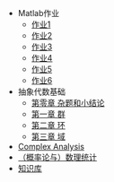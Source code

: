 * Matlab作业
  * [作业1](md草稿/王家乐作业1)
  * [作业2](md草稿/王家乐作业2)
  * [作业3](md草稿/王家乐作业3)
  * [作业4](md草稿/王家乐作业4)
  * [作业5](md草稿/王家乐作业5)
  * [作业6](md草稿/王家乐作业6)    
* 抽象代数基础
  * [第零章 杂题和小结论](Algebra/ch0/ch0.md)
  * [第一章 群](Algebra/ch1/chapter1.md)
  * [第二章 环](Algebra/ch2/chapter2.md)
  * [第三章 域](Algebra/ch3/chapter3.md)
* [Complex Analysis](Complex%20Analysis.md)
* [（概率论与）数理统计](概统.md)
* [知识库](知识库/summary.md)







